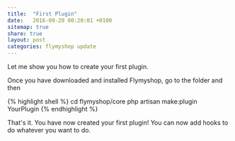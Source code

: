 ```yaml
---
title:  "First Plugin"
date:   2016-09-20 00:20:01 +0100
sitemap: true
share: true
layout: post
categories: flymyshop update
---
```


Let me show you how to create your first plugin.

Once you have downloaded and installed Flymyshop, go to the folder and then

{% highlight shell %}
cd flymyshop/core
php artisan make:plugin YourPlugin
{% endhighlight %}

That's it. You have now created your first plugin! You can now add hooks to do whatever you want to do.
